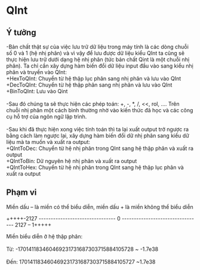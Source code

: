 # QInt

## Ý tưởng
-Bản chất thật sự của việc lưu trữ dữ liệu trong máy tính là các dòng chuỗi số 0 và 1 (hệ nhị phân) và vì vậy để lưu được dữ liệu kiểu QInt ta cũng sẽ thực hiện lưu trữ dưới dạng hệ nhị phân (tức bản chất Qint là một chuỗi nhị phân). Ta chỉ cần xây dựng hàm biến đổi dữ liệu input đầu vào sang kiểu nhị phân và truyền vào QInt:
<br> +HexToQInt: Chuyển từ hệ thập lục phân sang nhị phân và lưu vào QInt
<br> +DecToQInt: Chuyển từ hệ thập phân sang nhị phân và lưu vào QInt
<br> +BinToQInt: Lưu vào Qint
<br>
<br> -Sau đó chúng ta sẽ thực hiện các phép toán: +, -, *, /, <<, rol, …. Trên chuỗi nhị phân một cách bình thường nhờ vào kiến thức đã học và các công cụ hỗ trợ của ngôn ngữ lập trình. 
<br>
<br> -Sau khi đã thực hiện xong việc tính toán thì ta lại xuất output trở ngược ra bằng cách làm ngược lại, xây dựng hàm biến đổi dữ nhị phân sang kiểu dữ liệu mà ta muốn và xuất ra output:
<br> +QIntToDec: Chuyển từ hệ nhị phân trong QInt sang hệ thập phân và xuất ra output
<br> +QIntToBin: Dữ nguyên hệ nhị phân và xuất ra output
<br> +QIntToHex: Chuyển từ hệ nhị phân trong QInt sang hệ thập lục phân và xuất ra output

## Phạm vi
Miền dấu – là miền có thể biểu diễn, miền dấu + là miền không thể biểu diễn


+++++-2127 -------------------------------- 0 --------------------------------- 2127 – 1+++++
<br>

Miền biểu diễn ở hệ thập phân:
<br>
<br>Từ: -170141183460469231731687303715884105728 ~ -1.7e38
<br>
<br>Đến: 170141183460469231731687303715884105727 ~1.7e38
